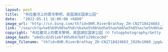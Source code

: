 ```yaml
---
layout: post
title:  "布拉塞河上的雾天黎明，英国湖区国家公园"
date:   "2022-05-11 16:00:00 +0800"
image_url: "http://cn.bing.com/th?id=OHR.RiverBrathay_ZH-CN2718424663_1920x1080.jpg&rf=LaDigue_1920x1080.jpg&pid=hp"
link: "/search?q=%e6%b9%96%e5%8c%ba%e5%9b%bd%e5%ae%b6%e5%85%ac%e5%9b%ad&form=hpcapt&mkt=zh-cn"
copyright: "布拉塞河上的雾天黎明，英国湖区国家公园 (© fstopphotography/Getty Images)"
image_hash: "a045cd2d51e6f495d647b8f1290cec0d"
image_filename: "th?id=OHR.RiverBrathay_ZH-CN2718424663_1920x1080.jpg&rf=LaDigue_1920x1080.jpg&pid=hp"
---
```

